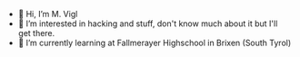- 👋 Hi, I’m M. Vigl
- 👀 I’m interested in hacking and stuff, don't know much about it but I'll get there.
- 🌱 I’m currently learning at Fallmerayer Highschool in Brixen (South Tyrol) 

<!---
justviji/justviji is a ✨ special ✨ repository because its `README.md` (this file) appears on your GitHub profile.
You can click the Preview link to take a look at your changes.
--->
